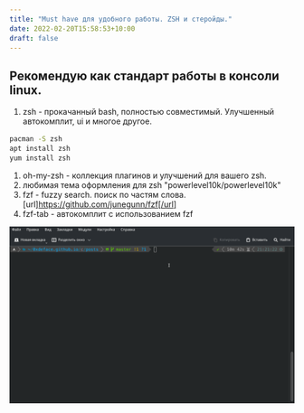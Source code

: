 ```yaml
---
title: "Must have для удобного работы. ZSH и стеройды."
date: 2022-02-20T15:58:53+10:00
draft: false
---
```

## Рекомендую как стандарт работы в консоли linux.
1. zsh - прокачанный bash, полностью совместимый. Улучшенный автокомплит, ui и многое другое.
```bash
pacman -S zsh
apt install zsh
yum install zsh
```
1. oh-my-zsh - коллекция плагинов и улучшений для вашего zsh. 
1. любимая тема оформления для zsh "powerlevel10k/powerlevel10k"
1. fzf - fuzzy search. поиск по частям слова. 
[url]https://github.com/junegunn/fzf[/url]
1. fzf-tab - автокомплит с использованием fzf

![Example image](/posts/linux-zsh.gif)
